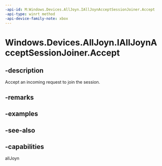 ```yaml
---
-api-id: M:Windows.Devices.AllJoyn.IAllJoynAcceptSessionJoiner.Accept
-api-type: winrt method
-api-device-family-note: xbox
---
```


<!-- Method syntax
public void Accept()
-->

# Windows.Devices.AllJoyn.IAllJoynAcceptSessionJoiner.Accept

## -description
Accept an incoming request to join the session.

## -remarks

## -examples

## -see-also


## -capabilities
allJoyn